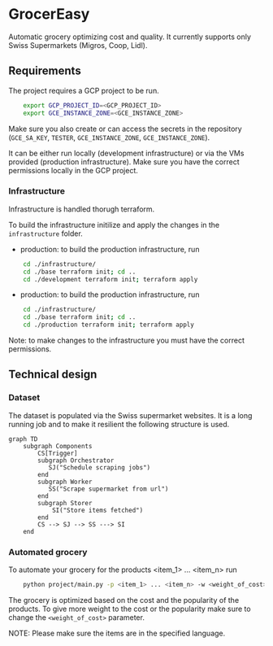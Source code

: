 # GrocerEasy

Automatic grocery optimizing cost and quality.
It currently supports only Swiss Supermarkets (Migros, Coop, Lidl).

## Requirements

The project requires a GCP project to be run. 

```bash
    export GCP_PROJECT_ID=<GCP_PROJECT_ID>
    export GCE_INSTANCE_ZONE=<GCE_INSTANCE_ZONE>
```

Make sure you also create or can access the secrets in the repository (`GCE_SA_KEY`, `TESTER`, `GCE_INSTANCE_ZONE`, `GCE_INSTANCE_ZONE`). 

It can be either run locally (development infrastructure) or via the VMs provided (production infrastructure).
Make sure you have the correct permissions locally in the GCP project.

### Infrastructure
Infrastructure is handled thorugh terraform.

To build the infrastructure initilize and apply the changes in the `infrastructure` folder.

- production: to build the production infrastructure, run
```bash
    cd ./infrastructure/
    cd ./base terraform init; cd ..
    cd ./development terraform init; terraform apply
```

- production: to build the production infrastructure, run
```bash
    cd ./infrastructure/
    cd ./base terraform init; cd ..
    cd ./production terraform init; terraform apply
```

Note: to make changes to the infrastructure you must have the correct permissions.

## Technical design

### Dataset
The dataset is populated via the Swiss supermarket websites. 
It is a long running job and to make it resilient the following structure is used.

```mermaid
graph TD
    subgraph Components
        CS[Trigger]
        subgraph Orchestrator
           SJ("Schedule scraping jobs")          
        end
        subgraph Worker
           SS("Scrape supermarket from url")
        end
        subgraph Storer
            SI("Store items fetched")
        end
        CS --> SJ --> SS ---> SI
    end
```

### Automated grocery
To automate your grocery for the products <item_1> ... <item_n> run 

```bash
    python project/main.py -p <item_1> ... <item_n> -w <weight_of_cost> -l <language>
```

The grocery is optimized based on the cost and the popularity of the products. 
To give more weight to the cost or the popularity make sure to change the `<weight_of_cost>` parameter. 

NOTE: Please make sure the items are in the specified language.

